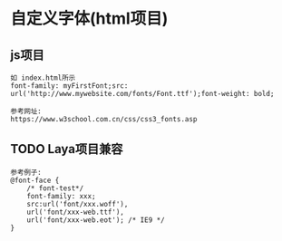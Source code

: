 # 自定义字体(html项目)
## js项目
    如 index.html所示
    font-family: myFirstFont;src: url('http://www.mywebsite.com/fonts/Font.ttf');font-weight: bold;

    参考网址:
    https://www.w3school.com.cn/css/css3_fonts.asp
    
## TODO Laya项目兼容
    参考例子:
    @font-face {
        /* font-test*/
        font-family: xxx;
        src:url('font/xxx.woff'),
        url('font/xxx-web.ttf'),
        url('font/xxx-web.eot'); /* IE9 */
    }